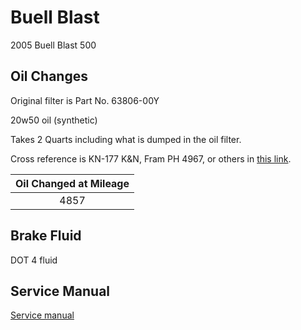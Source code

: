 # Buell Blast

2005 Buell Blast 500

## Oil Changes

Original filter is Part No. 63806-00Y

20w50 oil (synthetic)

Takes 2 Quarts including what is dumped in the oil filter.

Cross reference is KN-177 K&N, Fram PH 4967, or others in [this link](https://badweatherbikers.com/buell/messages/32777/177968.html?1140884722).

| Oil Changed at Mileage |
| :--------------------: |
|          4857          |

## Brake Fluid

DOT 4 fluid

## Service Manual

[Service manual](http://www.buellmods.com/content/downloads/manuals/blast/2005_blast_manual.pdf)
